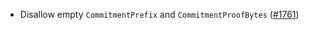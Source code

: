 - Disallow empty `CommitmentPrefix` and `CommitmentProofBytes`
  ([#1761](https://github.com/informalsystems/ibc-rs/issues/1761))